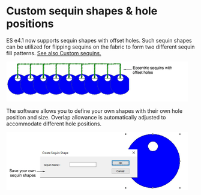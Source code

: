 # Custom sequin shapes & hole positions

ES e4.1 now supports sequin shapes with offset holes. Such sequin shapes can be utilized for flipping sequins on the fabric to form two different sequin fill patterns. [See also Custom sequins.](../../Applied/sequin_advanced/Custom_sequins)

![EccentricSequins.png](assets/EccentricSequins.png)

The software allows you to define your own shapes with their own hole position and size. Overlap allowance is automatically adjusted to accommodate different hole positions.

![rn_-_update-200073.png](assets/rn_-_update-200073.png)
